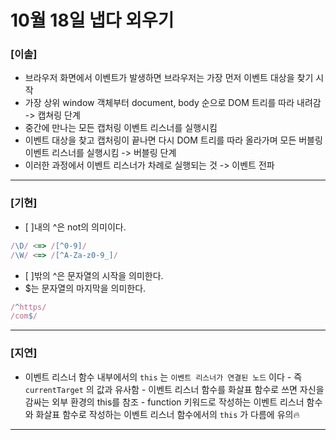# 10월 18일 냅다 외우기

### [이솔]

- 브라우저 화면에서 이벤트가 발생하면 브라우저는 가장 먼저 이벤트 대상을 찾기 시작
- 가장 상위 window 객체부터 document, body 순으로 DOM 트리를 따라 내려감 -> 캡쳐링 단계
- 중간에 만나는 모든 캡처링 이벤트 리스너를 실행시킴
- 이벤트 대상을 찾고 캡처링이 끝나면 다시 DOM 트리를 따라 올라가며 모든 버블링 이벤트 리스너를 실행시킴 -> 버블링 단계
- 이러한 과정에서 이벤트 리스너가 차례로 실행되는 것 -> 이벤트 전파
<hr>

### [기현]

- [ ]내의 ^은 not의 의미이다.

```jsx
/\D/ <=> /[^0-9]/
/\W/ <=> /[^A-Za-z0-9_]/
```

- [ ]밖의 ^은 문자열의 시작을 의미한다.
- $는 문자열의 마지막을 의미한다.

```jsx
/^https/
/com$/
```

<hr>

### [지연]

- 이벤트 리스너 함수 내부에서의 `this` 는 `이벤트 리스너가 연결된 노드` 이다 - 즉 `currentTarget` 의 값과 유사함 - 이벤트 리스너 함수를 화살표 함수로 쓰면 자신을 감싸는 외부 환경의 this를 참조 - function 키워드로 작성하는 이벤트 리스너 함수와 화살표 함수로 작성하는 이벤트 리스너 함수에서의 `this` 가 다름에 유의🔥
<hr>
